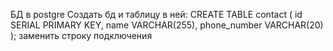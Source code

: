 БД в postgre
Создать бд и таблицу в ней: 
CREATE TABLE contact (
    id SERIAL PRIMARY KEY,
    name VARCHAR(255),
    phone_number VARCHAR(20)
);
заменить строку подключения 
